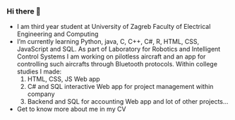 ### Hi there 👋

- I am third year student at University of Zagreb Faculty of Electrical Engineering and Computing
- I’m currently learning Python, java, C, C++, C#, R, HTML, CSS, JavaScript and SQL. 
  As part of Laboratory for Robotics and Intelligent Control Systems I am working on 
  pilotless aircraft and an app for controlling such aircrafts through Bluetooth protocols.
  Within college studies I made:
  1. HTML, CSS, JS Web app
  2. C# and SQL interactive Web app for project management within company
  3. Backend and SQL for accounting Web app
  and lot of other projects...
- Get to know more about me in my CV


